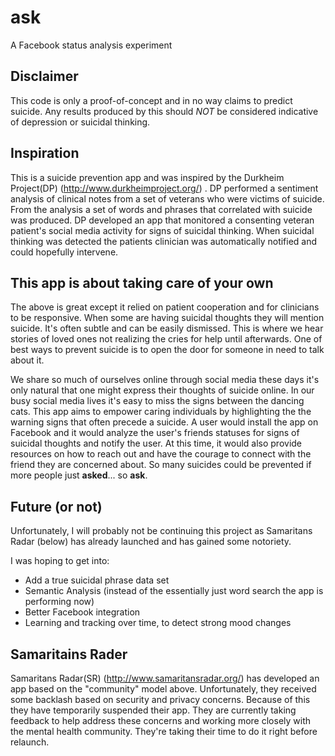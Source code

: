 # ask
A Facebook status analysis experiment

## Disclaimer
This code is only a proof-of-concept and in no way claims to predict suicide.
Any results produced by this should *NOT* be considered indicative of depression or suicidal thinking. 

## Inspiration
This is a suicide prevention app and was inspired by the Durkheim Project(DP)
(http://www.durkheimproject.org/) . DP performed a sentiment analysis of
clinical notes from a set of veterans who were victims of suicide. From the analysis a set of words and phrases that correlated with suicide was produced. DP developed an app that monitored a consenting veteran patient's social media activity
for signs of suicidal thinking. When suicidal thinking was detected the patients clinician was automatically notified and could hopefully intervene.

## This app is about taking care of your own
The above is great except it relied on patient cooperation and for
clinicians to be responsive. When some are having suicidal thoughts they will mention suicide. It's often subtle and can be easily dismissed. This is where we hear stories of loved ones not realizing the cries for help until afterwards. One of best ways to prevent suicide is to open the door for someone in need to talk about it.

We share so much of ourselves online through social media these days it's only 
natural that one might express their thoughts of suicide online. In our busy social media lives it's easy to miss the signs between the dancing cats. This app aims to empower caring individuals by highlighting the the warning signs that often precede
a suicide. A user would install the app on Facebook and it would analyze the user's friends statuses for signs of suicidal thoughts and notify the user. At this time, it would also provide resources on how to reach out and have the courage to connect with the friend they are concerned about. So many suicides could be prevented if more people just **asked**... so **ask**.

## Future (or not)
Unfortunately, I will probably not be continuing this project as Samaritans Radar (below) has already launched and has gained some notoriety. 

I was hoping to get into:
  * Add a true suicidal phrase data set
  * Semantic Analysis (instead of the essentially just word search the app is performing now)
  * Better Facebook integration
  * Learning and tracking over time, to detect strong mood changes

## Samaritains Rader
Samaritans Radar(SR) (http://www.samaritansradar.org/) has developed an app based on the "community" model above. Unfortunately, they received some backlash based on security and privacy concerns. Because of this they have temporarily suspended their app. They are currently taking feedback to help address these concerns and working more closely with the mental health community. They're taking their time to do it right before relaunch.
